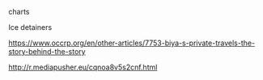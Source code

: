 charts

Ice detainers


https://www.occrp.org/en/other-articles/7753-biya-s-private-travels-the-story-behind-the-story


http://r.mediapusher.eu/cqnoa8v5s2cnf.html
